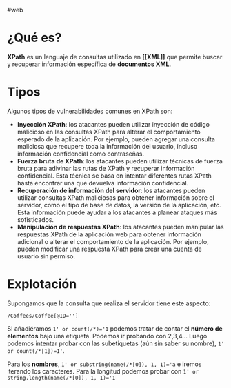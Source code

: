 #web 

# ¿Qué es?

**XPath** es un lenguaje de consultas utilizado en **[[XML]]** que permite buscar y recuperar información específica de **documentos XML**.

# Tipos

Algunos tipos de vulnerabilidades comunes en XPath son:

- **Inyección XPath**: los atacantes pueden utilizar inyección de código malicioso en las consultas XPath para alterar el comportamiento esperado de la aplicación. Por ejemplo, pueden agregar una consulta maliciosa que recupere toda la información del usuario, incluso información confidencial como contraseñas.
- **Fuerza bruta de XPath**: los atacantes pueden utilizar técnicas de fuerza bruta para adivinar las rutas de XPath y recuperar información confidencial. Esta técnica se basa en intentar diferentes rutas XPath hasta encontrar una que devuelva información confidencial.
- **Recuperación de información del servidor**: los atacantes pueden utilizar consultas XPath maliciosas para obtener información sobre el servidor, como el tipo de base de datos, la versión de la aplicación, etc. Esta información puede ayudar a los atacantes a planear ataques más sofisticados.
- **Manipulación de respuestas XPath**: los atacantes pueden manipular las respuestas XPath de la aplicación web para obtener información adicional o alterar el comportamiento de la aplicación. Por ejemplo, pueden modificar una respuesta XPath para crear una cuenta de usuario sin permiso.

# Explotación

Supongamos que la consulta que realiza el servidor tiene este aspecto:

```XPath
/Coffees/Coffee[@ID='']
```

SI añadiéramos `1' or count(/*)='1` podemos tratar de contar el **número de elementos** bajo una etiqueta. Podemos ir probando con 2,3,4... Luego podemos intentar probar con las subetiquetas (aún sin saber su nombre), `1' or count(/*[1])=1'`.

Para los **nombres**, `1' or substring(name(/*[0]), 1, 1)='a` e iremos iterando los caracteres. Para la longitud podemos probar con `1' or string.length(name(/*[0]), 1, 1)='1`